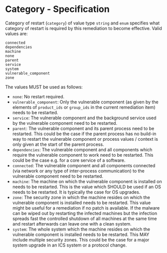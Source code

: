 # Category - Specification

Category of restart (`category`) of value type `string` and `enum` specifies what category of restart is required by
this remediation to become effective.
Valid values are:

```
connected
dependencies
machine
none
parent
service
system
vulnerable_component
zone
```

The values MUST be used as follows:

* `none`: No restart required.
* `vulnerable_component`: Only the vulnerable component (as given by the elements of `product_ids` or `group_ids` in the
  current remediation item) needs to be restarted.
* `service`: The vulnerable component and the background service used by the vulnerable component need to be restarted.
* `parent`: The vulnerable component and its parent process need to be restarted. This could be the case if the parent
  process has no build-in way to restart the vulnerable component or process values / context is only given at the start
  of the parent process.
* `dependencies`: The vulnerable component and all components which require the vulnerable component to work need to be
  restarted. This could be the case e.g. for a core service of a software.
* `connected`: The vulnerable component and all components connected (via network or any type of inter-process
  communication) to the vulnerable component need to be restarted.
* `machine`: The machine on which the vulnerable component is installed on needs to be restarted. This is the value
  which SHOULD be used if an OS needs to be restarted. It is typically the case for OS upgrades.
* `zone`: The security zone in which the machine resides on which the vulnerable component is installed needs to be
  restarted. This value might be useful for a remediation if no patch is available. If the malware can be wiped out by
  restarting the infected machines but the infection spreads fast the controlled shutdown of all machines at the same
  time and restart afterwards can leave one with a clean system.
* `system`: The whole system which the machine resides on which the vulnerable component is installed needs to be
  restarted. This MAY include multiple security zones. This could be the case for a major system upgrade in an ICS
  system or a protocol change.

